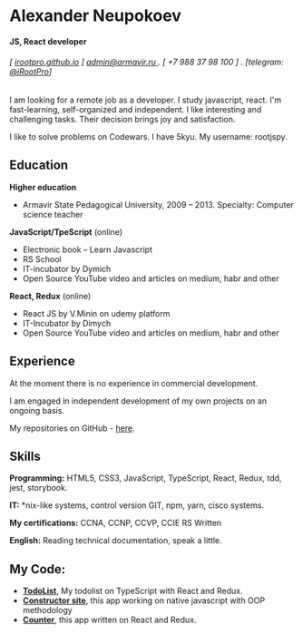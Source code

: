Alexander Neupokoev
======

#### JS, React developer
###### [ [irootpro.github.io](https://github.com/iRootPro) ]  [ admin@armavir.ru ](mailto:admin@armavir.ru) . [ +7 988 37 98 100 ] . [telegram: [@iRootPro](https://t.me/iRootPro)]

I am looking for a remote job as a developer.
I study javascript, react. I'm fast-learning, self-organized and independent. I like interesting and challenging tasks. Their decision brings joy and satisfaction.

I like to solve problems on Codewars. I have 5kyu. My username: rootjspy.


Education
---------
**Higher education** 

- Armavir State Pedagogical University, 2009 – 2013. Specialty: Сomputer science teacher

**JavaScript/TpeScript** (online)

- Electronic book – Learn Javascript 
- RS School
- IT-incubator by Dymich
- Open Source YouTube video and articles on medium, habr and other

**React, Redux** (online)

- React JS by V.Minin on udemy platform
- IT-Incubator by Dimych
- Open Source YouTube video and articles on medium, habr and other

Experience
---------
At the moment there is no experience in commercial development.

I am engaged in independent development of my own projects on an ongoing basis.

My repositories on GitHub - [here](https://github.com/iRootPro).

Skills
------
**Programming:** HTML5, CSS3, JavaScript, TypeScript, React, Redux, tdd, jest, storybook.

**IT:** *nix-like systems, control version GIT, npm, yarn, cisco systems.

**My certifications:** CCNA, CCNP, CCVP, CCIE RS Written

**English:** Reading technical documentation, speak a little.

My Code:
------
- **[TodoList](https://github.com/iRootPro/TodoListJS)**, My todolist on TypeScript with React and Redux.
- **[Constructor site](https://github.com/iRootPro/JSConstructor)**, this app working on native javascript with OOP methodology
- **[Counter](https://github.com/iRootPro/CounterReact)**, this app written on React and Redux.

